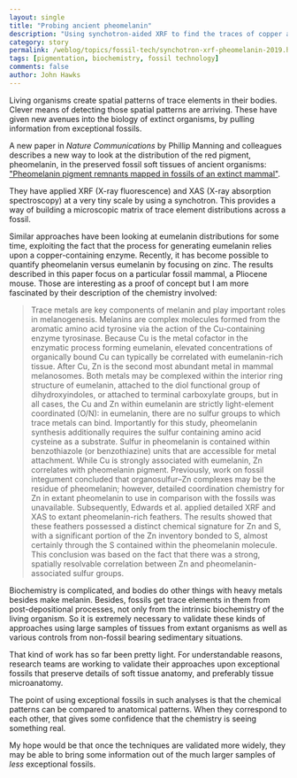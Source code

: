 ```yaml
---
layout: single
title: "Probing ancient pheomelanin"
description: "Using synchotron-aided XRF to find the traces of copper and zinc in ancient soft tissue fossils"
category: story
permalink: /weblog/topics/fossil-tech/synchotron-xrf-pheomelanin-2019.html
tags: [pigmentation, biochemistry, fossil technology]
comments: false
author: John Hawks
---
```


Living organisms create spatial patterns of trace elements in their bodies. Clever means of detecting those spatial patterns are arriving. These have given new avenues into the biology of extinct organisms, by pulling information from exceptional fossils.

A new paper in <em>Nature Communications</em> by Phillip Manning and colleagues describes a new way to look at the distribution of the red pigment, pheomelanin, in the preserved fossil soft tissues of ancient organisms: <a href="https://doi.org/10.1038/s41467-019-10087-2">"Pheomelanin pigment remnants mapped in fossils of an extinct mammal"</a>.

They have applied XRF (X-ray fluorescence) and XAS (X-ray absorption spectroscopy) at a very tiny scale by using a synchotron. This provides a way of building a microscopic matrix of trace element distributions across a fossil.

Similar approaches have been looking at eumelanin distributions for some time, exploiting the fact that the process for generating eumelanin relies upon a copper-containing enzyme. Recently, it has become possible to quantify pheomelanin versus eumelanin by focusing on zinc. The results described in this paper focus on a particular fossil mammal, a Pliocene mouse. Those are interesting as a proof of concept but I am more fascinated by their description of the chemistry involved:

<blockquote>Trace metals are key components of melanin and play important roles in melanogenesis. Melanins are complex molecules formed from the aromatic amino acid tyrosine via the action of the Cu-containing enzyme tyrosinase. Because Cu is the metal cofactor in the enzymatic process forming eumelanin, elevated concentrations of organically bound Cu can typically be correlated with eumelanin-rich tissue. After Cu, Zn is the second most abundant metal in mammal melanosomes. Both metals may be complexed within the interior ring structure of eumelanin, attached to the diol functional group of dihydroxyindoles, or attached to terminal carboxylate groups, but in all cases, the Cu and Zn within eumelanin are strictly light-element coordinated (O/N): in eumelanin, there are no sulfur groups to which trace metals can bind. Importantly for this study, pheomelanin synthesis additionally requires the sulfur containing amino acid cysteine as a substrate. Sulfur in pheomelanin is contained within benzothiazole (or benzothiazine) units that are accessible for metal attachment. While Cu is strongly associated with eumelanin, Zn correlates with pheomelanin pigment. Previously, work on fossil integument concluded that organosulfur–Zn complexes may be the residue of pheomelanin; however, detailed coordination chemistry for Zn in extant pheomelanin to use in comparison with the fossils was unavailable. Subsequently, Edwards et al. applied detailed XRF and XAS to extant pheomelanin-rich feathers. The results showed that these feathers possessed a distinct chemical signature for Zn and S, with a significant portion of the Zn inventory bonded to S, almost certainly through the S contained within the pheomelanin molecule. This conclusion was based on the fact that there was a strong, spatially resolvable correlation between Zn and pheomelanin-associated sulfur groups. </blockquote>

Biochemistry is complicated, and bodies do other things with heavy metals besides make melanin. Besides, fossils get trace elements in them from post-depositional processes, not only from the intrinsic biochemistry of the living organism. So it is extremely necessary to validate these kinds of approaches using large samples of tissues from extant organisms as well as various controls from non-fossil bearing sedimentary situations.

That kind of work has so far been pretty light. For understandable reasons, research teams are working to validate their approaches upon exceptional fossils that preserve details of soft tissue anatomy, and preferably tissue microanatomy.

The point of using exceptional fossils in such analyses is that the chemical patterns can be compared to anatomical patterns. When they correspond to each other, that gives some confidence that the chemistry is seeing something real.

My hope would be that  once the techniques are validated more widely, they may be able to bring some information out of the much larger samples of <em>less</em> exceptional fossils.
